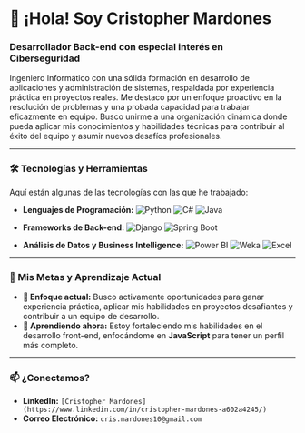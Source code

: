 # 👋 ¡Hola! Soy Cristopher Mardones

### Desarrollador Back-end con especial interés en Ciberseguridad

Ingeniero Informático con una sólida formación en desarrollo de aplicaciones y administración de sistemas, respaldada por experiencia práctica en proyectos reales. Me destaco por un enfoque proactivo en la resolución de problemas y una probada capacidad para trabajar eficazmente en equipo. Busco unirme a una organización dinámica donde pueda aplicar mis conocimientos y habilidades técnicas para contribuir al éxito del equipo y asumir nuevos desafíos profesionales.

---

### 🛠️ Tecnologías y Herramientas

Aquí están algunas de las tecnologías con las que he trabajado:

- **Lenguajes de Programación:**
  ![Python](https://img.shields.io/badge/-Python-3776AB?logo=python&logoColor=white&style=for-the-badge)
  ![C#](https://img.shields.io/badge/-C%23-239120?logo=c-sharp&logoColor=white&style=for-the-badge)
  ![Java](https://img.shields.io/badge/-Java-007396?logo=java&logoColor=white&style=for-the-badge)

- **Frameworks de Back-end:**
  ![Django](https://img.shields.io/badge/-Django-092E20?logo=django&logoColor=white&style=for-the-badge)
  ![Spring Boot](https://img.shields.io/badge/-Spring%20Boot-6DB33F?logo=spring-boot&logoColor=white&style=for-the-badge)

- **Análisis de Datos y Business Intelligence:**
  ![Power BI](https://img.shields.io/badge/-Power%20BI-F2C811?logo=power-bi&logoColor=black&style=for-the-badge)
  ![Weka](https://img.shields.io/badge/-Weka-3776AB?style=for-the-badge)
  ![Excel](https://img.shields.io/badge/-Excel-217346?logo=microsoft-excel&logoColor=white&style=for-the-badge)

---

### 🌱 Mis Metas y Aprendizaje Actual

- **🔭 Enfoque actual:** Busco activamente oportunidades para ganar experiencia práctica, aplicar mis habilidades en proyectos desafiantes y contribuir a un equipo de desarrollo.
- **🌱 Aprendiendo ahora:** Estoy fortaleciendo mis habilidades en el desarrollo front-end, enfocándome en **JavaScript** para tener un perfil más completo.

---

### 📫 ¿Conectamos?

- **LinkedIn:** `[Cristopher Mardones](https://www.linkedin.com/in/cristopher-mardones-a602a4245/)`
- **Correo Electrónico:** `cris.mardones10@gmail.com`
